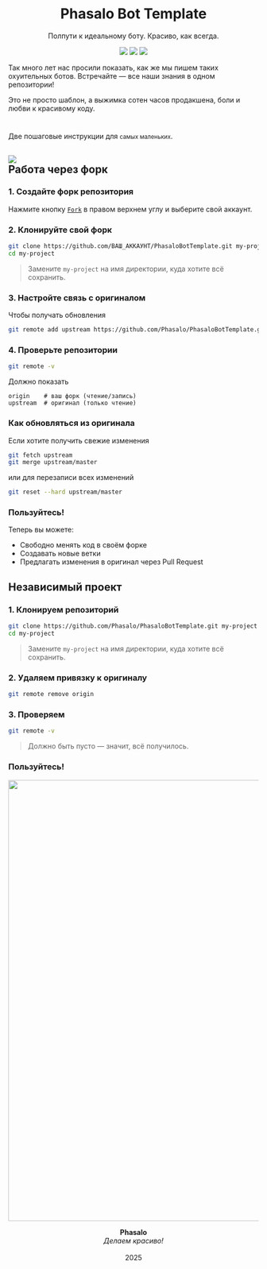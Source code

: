 <h1 align="center">Phasalo Bot Template</h1>
<p align="center">
Полпути к идеальному боту. Красиво, как всегда.
</p>
<p align="center">
<img src="https://img.shields.io/badge/made%20by-CSSSensei,%20MaxMavr-439900">
<a href="https://github.com/Phasalo"><img src="https://img.shields.io/badge/Phasalo-84D300"></a>
<img src="https://img.shields.io/badge/version-if%20n%20==%202-D1F24E">
</p>

Так много лет нас просили показать, как же мы пишем таких охуительных ботов.
Встречайте — все наши знания в одном репозитории!

Это не просто шаблон, а выжимка сотен часов продакшена, боли и любви к красивому коду.

<h1></h1>

Две пошаговые инструкции для <small>самых маленьких</small>.

## <img src="https://img.shields.io/badge/Рекомендуется-555555"><br> Работа через форк

### 1. Создайте форк репозитория
Нажмите кнопку [`Fork`](https://github.com/Phasalo/PhasaloBotTemplate/fork) в правом верхнем углу и выберите свой аккаунт.

### 2. Клонируйте свой форк
```bash
git clone https://github.com/ВАШ_АККАУНТ/PhasaloBotTemplate.git my-project
cd my-project
```
> Замените `my-project` на имя директории, куда хотите всё сохранить.

### 3. Настройте связь с оригиналом
Чтобы получать обновления
```bash
git remote add upstream https://github.com/Phasalo/PhasaloBotTemplate.git
```

### 4. Проверьте репозитории
```bash
git remote -v
```
Должно показать
```
origin    # ваш форк (чтение/запись)
upstream  # оригинал (только чтение)
```

### Как обновляться из оригинала
Если хотите получить свежие изменения
```bash
git fetch upstream
git merge upstream/master
```
или для перезаписи всех изменений
```bash
git reset --hard upstream/master
```

### Пользуйтесь!
Теперь вы можете:
- Свободно менять код в своём форке
- Создавать новые ветки
- Предлагать изменения в оригинал через Pull Request

## Независимый проект

### 1. Клонируем репозиторий
```bash
git clone https://github.com/Phasalo/PhasaloBotTemplate.git my-project
cd my-project
```
> Замените `my-project` на имя директории, куда хотите всё сохранить.

### 2. Удаляем привязку к оригиналу
```bash
git remote remove origin
```

### 3. Проверяем
```bash
git remote -v
```
> Должно быть пусто — значит, всё получилось.

### Пользуйтесь!

<p align="center">
  <img width="1872" height="888" alt="Phasalo" src="https://github.com/user-attachments/assets/1e33d343-33cb-4682-a172-c654fbcd24a7" />
</p>

<p align="center">
<b>Phasalo</b><br>
<i>Делаем красиво!</i><br><br>
2025
</p>
